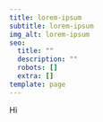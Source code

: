 ```yaml
---
title: lorem-ipsum
subtitle: lorem-ipsum
img_alt: lorem-ipsum
seo:
  title: ""
  description: ""
  robots: []
  extra: []
template: page
---
```


Hi
